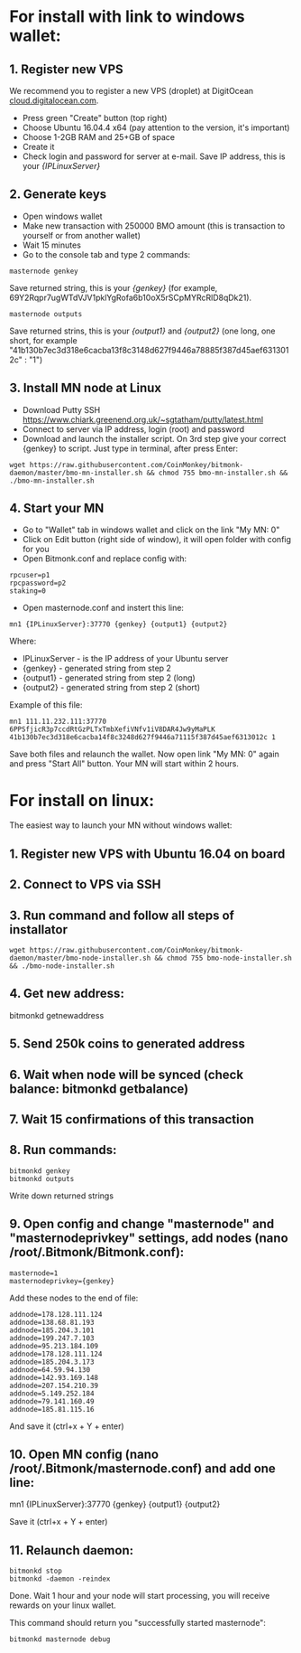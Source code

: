 # For install with link to windows wallet:

## 1. Register new VPS

We recommend you to register a new VPS (droplet) at DigitOcean [cloud.digitalocean.com](https://m.do.co/c/9ba9ece23196o). 

  - Press green "Create" button (top right)
  - Choose Ubuntu 16.04.4 x64 (pay attention to the version, it's important)
  - Choose 1-2GB RAM and 25+GB of space
  - Create it
  - Check login and password for server at e-mail. Save IP address, this is your *{IPLinuxServer}*

## 2. Generate keys

  - Open windows wallet
  - Make new transaction with 250000 BMO amount (this is transaction to yourself or from another wallet)
  - Wait 15 minutes
  - Go to the console tab and type 2 commands:
  
  ```
  masternode genkey
  ```
  Save returned string, this is your *{genkey}* (for example, 69Y2Rqpr7ugWTdVJV1pklYgRofa6b10oX5rSCpMYRcRlD8qDk21).

  ```
  masternode outputs
  ```
  Save returned strins, this is your *{output1}* and *{output2}* (one long, one short, for example "41b130b7ec3d318e6cacba13f8c3148d627f9446a78885f387d45aef6313012c" : "1")

## 3. Install MN node at Linux

 - Download Putty SSH https://www.chiark.greenend.org.uk/~sgtatham/putty/latest.html
 - Connect to server via IP address, login (root) and password
 - Download and launch the installer script. On 3rd step give your correct {genkey} to script. Just type in terminal, after press Enter:
 
 ```
 wget https://raw.githubusercontent.com/CoinMonkey/bitmonk-daemon/master/bmo-mn-installer.sh && chmod 755 bmo-mn-installer.sh && ./bmo-mn-installer.sh
 ```
 
## 4. Start your MN

 - Go to "Wallet" tab in windows wallet and click on the link "My MN: 0"
 - Click on Edit button (right side of window), it will open folder with config for you
 - Open Bitmonk.conf and replace config with:
```
rpcuser=p1
rpcpassword=p2
staking=0
```

 - Open masternode.conf and instert this line:
 ```
mn1 {IPLinuxServer}:37770 {genkey} {output1} {output2}
```

Where:

 - IPLinuxServer - is the IP address of your Ubuntu server
 - {genkey} - generated string from step 2
 - {output1} - generated string from step 2 (long)
 - {output2} - generated string from step 2 (short)
 
 Example of this file:
 
 ```
 mn1 111.11.232.111:37770 6PPSfjicR3p7ccdRtGzPLTxTmbXefiVNfv1iV8DAR4Jw9yMaPLK 41b130b7ec3d318e6cacba14f8c3248d627f9446a71115f387d45aef6313012c 1
 ```
 
 Save both files and relaunch the wallet. Now open link "My MN: 0" again and press "Start All" button. Your MN will start within 2 hours.

# For install on linux:

The easiest way to launch your MN without windows wallet:

## 1.  Register new VPS with Ubuntu 16.04 on board
## 2.  Connect to VPS via SSH
## 3. Run command and follow all steps of installator

 ```
wget https://raw.githubusercontent.com/CoinMonkey/bitmonk-daemon/master/bmo-node-installer.sh && chmod 755 bmo-node-installer.sh && ./bmo-node-installer.sh
 ```

## 4. Get new address:

bitmonkd getnewaddress

## 5. Send 250k coins to generated address
## 6. Wait when node will be synced (check balance: bitmonkd getbalance)
## 7. Wait 15 confirmations of this transaction
## 8. Run commands:

```
bitmonkd genkey
bitmonkd outputs
```
 
Write down returned strings

## 9. Open config and change "masternode" and "masternodeprivkey" settings, add nodes (nano /root/.Bitmonk/Bitmonk.conf):
```
masternode=1
masternodeprivkey={genkey}
```

Add these nodes to the end of file:

```
addnode=178.128.111.124
addnode=138.68.81.193
addnode=185.204.3.101
addnode=199.247.7.103
addnode=95.213.184.109
addnode=178.128.111.124
addnode=185.204.3.173
addnode=64.59.94.130
addnode=142.93.169.148
addnode=207.154.210.39
addnode=5.149.252.184
addnode=79.141.160.49
addnode=185.81.115.16
```

And save it (ctrl+x + Y + enter)

## 10. Open MN config (nano /root/.Bitmonk/masternode.conf) and add one line:

mn1 {IPLinuxServer}:37770 {genkey} {output1} {output2}

Save it (ctrl+x + Y + enter)

## 11. Relaunch daemon:

```
bitmonkd stop
bitmonkd -daemon -reindex
```

Done. Wait 1 hour and your node will start processing, you will receive rewards on your linux wallet.

This command should return you "successfully started masternode":

```
bitmonkd masternode debug
```
